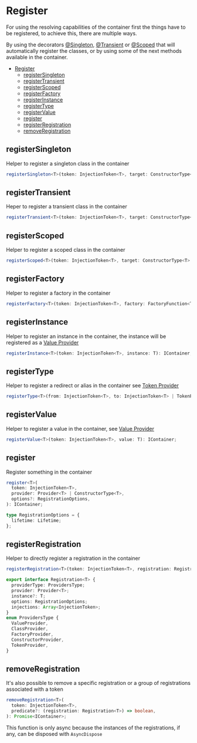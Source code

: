 # Register

For using the resolving capabilities of the container first the things have to
be registered, to achieve this, there are multiple ways.

By using the decorators [@Singleton](02-decorators.md##singleton),
[@Transient](02-decorators.md##transient) or [@Scoped](02-decorators.md##scoped)
that will automatically register the classes, or by using some of the next
methods available in the container.

- [Register](#register)
  - [registerSingleton](#registersingleton)
  - [registerTransient](#registertransient)
  - [registerScoped](#registerscoped)
  - [registerFactory](#registerfactory)
  - [registerInstance](#registerinstance)
  - [registerType](#registertype)
  - [registerValue](#registervalue)
  - [register](#register-1)
  - [registerRegistration](#registerregistration)
  - [removeRegistration](#removeregistration)

## registerSingleton

Helper to register a singleton class in the container

```typescript
registerSingleton<T>(token: InjectionToken<T>, target: ConstructorType<T> | ClassProvider<T>): IContainer;
```

## registerTransient

Heper to register a transient class in the container

```typescript
registerTransient<T>(token: InjectionToken<T>, target: ConstructorType<T> | ClassProvider<T>): IContainer;
```

## registerScoped

Helper to register a scoped class in the container

```typescript
registerScoped<T>(token: InjectionToken<T>, target: ConstructorType<T> | ClassProvider<T>): IContainer;
```

## registerFactory

Helper to register a factory in the container

```typescript
registerFactory<T>(token: InjectionToken<T>, factory: FactoryFunction<T>): IContainer;
```

## registerInstance

Helper to register an instance in the container, the instance will be registered
as a [Value Provider](03-container.md#value-provider)

```typescript
registerInstance<T>(token: InjectionToken<T>, instance: T): IContainer;
```

## registerType

Helper to register a redirect or alias in the container see
[Token Provider](03-container.md#token-provider)

```typescript
registerType<T>(from: InjectionToken<T>, to: InjectionToken<T> | TokenProvider<T>): IContainer;
```

## registerValue

Helper to register a value in the container, see
[Value Provider](03-container.md#value-provider)

```typescript
registerValue<T>(token: InjectionToken<T>, value: T): IContainer;
```

## register

Register something in the container

```typescript
register<T>(
  token: InjectionToken<T>,
  provider: Provider<T> | ConstructorType<T>,
  options?: RegistrationOptions,
): IContainer;
```

```typescript
type RegistrationOptions = {
  lifetime: Lifetime;
};
```

## registerRegistration

Helper to directly register a registration in the container

```typescript
registerRegistration<T>(token: InjectionToken<T>, registration: Registration<T>): IContainer;
```

```typescript
export interface Registration<T> {
  providerType: ProvidersType;
  provider: Provider<T>;
  instance?: T;
  options: RegistrationOptions;
  injections: Array<InjectionToken>;
}
enum ProvidersType {
  ValueProvider,
  ClassProvider,
  FactoryProvider,
  ConstructorProvider,
  TokenProvider,
}
```

## removeRegistration

It's also possible to remove a specific registration or a group of registrations
associated with a token

```typescript
removeRegistration<T>(
  token: InjectionToken<T>,
  predicate?: (registration: Registration<T>) => boolean,
): Promise<IContainer>;
```

This function is only async because the instances of the registrations, if any,
can be disposed with `AsyncDispose`
